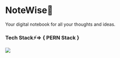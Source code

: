 # NoteWise📝
Your digital notebook for all your thoughts and ideas.

### Tech Stack⚡=> { PERN Stack }
<img src="https://skillicons.dev/icons?i=react,nodejs,express,postgres,tailwind" />
